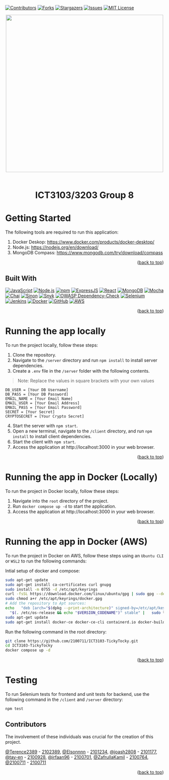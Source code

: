<a name="readme-top"></a>

[![Contributors][contributors-shield]][contributors-url]
[![Forks][forks-shield]][forks-url]
[![Stargazers][stars-shield]][stars-url]
[![Issues][issues-shield]][issues-url]
[![MIT License][license-shield]][license-url]


<!-- PROJECT LOGO -->
<div align="center">
<img src="https://github.com/2100711/ICT3103-TickyTocky/assets/94297073/9574393d-1730-4617-94f8-778555470713" width="500" height="500">
</div>
</br>

<h1 align="center"><strong>ICT3103/3203 Group 8</strong></h1>

<!-- GETTING STARTED -->
# Getting Started

The following tools are required to run this application:

1. Docker Deskop: https://www.docker.com/products/docker-desktop/
2. Node.js: https://nodejs.org/en/download/
3. MongoDB Compass: https://www.mongodb.com/try/download/compass

<p align="right">(<a href="#readme-top">back to top</a>)</p>

## Built With

[![JavaScript][JavaScript-logo]][JavaScript-url]
[![Node.js][Node-logo]][Node-url]
[![npm][npm-logo]][npm-url]
[![ExpressJS][Express.js]][Expressjs-url]
[![React][React]][React-url]
[![MongoDB][MongoDB]][MongoDB-url]
[![Mocha][Mocha]][Mocha-url]
[![Chai][Chai]][Chai-url]
[![Sinon][Sinon]][Sinon-url]
[![Snyk][Snyk]][Snyk-url]
[![OWASP Dependency-Check][OWASP Dependency-Check]][OWASP Dependency-Check-url]
[![Selenium][Selenium]][Selenium-url]
[![Jenkins][Jenkins]][Jenkins-url]
[![Docker][Docker]][Docker-url]
[![GitHub][GitHub]][GitHub-url]
[![AWS][AWS]][AWS-url]

<p align="right">(<a href="#readme-top">back to top</a>)</p>

# Running the app locally

To run the project locally, follow these steps:

1. Clone the repository.
2. Navigate to the `/server` directory and run `npm install` to install server dependencies.
3. Create a `.env` file in the `/server` folder with the following contents.

> Note: Replace the values in square brackets with your own values

```env
DB_USER = [Your DB Username]
DB_PASS = [Your DB Password]
EMAIL_NAME = [Your Email Name]
EMAIL_USER = [Your Email Address]
EMAIL_PASS = [Your Email Password]
SECRET = [Your Secret]
CRYPTOSECRET = [Your Crypto Secret]
```
4. Start the server with `npm start`.
5. Open a new terminal, navigate to the `/client` directory, and run `npm install` to install client dependencies.
6. Start the client with `npm start`.
7. Access the application at http://localhost:3000 in your web browser.

<p align="right">(<a href="#readme-top">back to top</a>)</p>

# Running the app in Docker (Locally)

To run the project in Docker locally, follow these steps:

1. Navigate into the `root` directory of the project.
2. Run `docker compose up -d` to start the application.
3. Access the application at http://localhost:3000 in your web browser.

<p align="right">(<a href="#readme-top">back to top</a>)</p>

# Running the app in Docker (AWS)

To run the project in Docker on AWS, follow these steps using an `Ubuntu CLI` or `WSL2` to run the following commands:



Intial setup of docker and compose:

```bash
sudo apt-get update
sudo apt-get install ca-certificates curl gnupg
sudo install -m 0755 -d /etc/apt/keyrings
curl -fsSL https://download.docker.com/linux/ubuntu/gpg | sudo gpg --dearmor -o /etc/apt/keyrings/docker.gpg
sudo chmod a+r /etc/apt/keyrings/docker.gpg
# Add the repository to Apt sources:
echo   "deb [arch="$(dpkg --print-architecture)" signed-by=/etc/apt/keyrings/docker.gpg] https://download.docker.com/linux/ubuntu \
  "$(. /etc/os-release && echo "$VERSION_CODENAME")" stable" |   sudo tee /etc/apt/sources.list.d/docker.list > /dev/null
sudo apt-get update
sudo apt-get install docker-ce docker-ce-cli containerd.io docker-buildx-plugin docker-compose-plugin
```

Run the following command in the root directory:

```bash
git clone https://github.com/2100711/ICT3103-TickyTocky.git
cd ICT3103-TickyTocky
docker compose up -d
```

<p align="right">(<a href="#readme-top">back to top</a>)</p>

# Testing

To run Selenium tests for frontend and unit tests for backend, use the following command in the `/client` and `/server` directory:

```bash
npm test
```

## Contributors

The involvement of these individuals was crucial for the creation of this project.

[@Terence2389](https://github.com/Terence2389) - [2102389](2102389@sit.singaporetech.edu.sg), [@Elsonnnn](https://github.com/Elsonnnn) - [2101234](2101234@sit.singaporetech.edu.sg), [@joash2808](https://github.com/joash2808) - [2101177](2101177@sit.singaporetech.edu.sg), [@tay-en](https://github.com/tay-en) - [2100928](2100928@sit.singaporetech.edu.sg), [@irfaan96](https://github.com/irfaan96) - [2100701](2100701@sit.singaporetech.edu.sg), [@ZafrullaKamil](https://github.com/ZafrullaKamil) - [2100764](2100764@sit.singaporetech.edu.sg), [@2100711](https://github.com/2100711) - [2100711](2100711@sit.singaporetech.edu.sg)



<p align="right">(<a href="#readme-top">back to top</a>)</p>


<!-- MARKDOWN LINKS & IMAGES -->
<!-- https://www.markdownguide.org/basic-syntax/#reference-style-links -->
[contributors-shield]: https://img.shields.io/github/contributors/2100711/ICT3103-TickyTocky.svg?style=for-the-badge
[contributors-url]: https://github.com/2100711/ICT3103-TickyTocky/graphs/contributors
[forks-shield]: https://img.shields.io/github/forks/2100711/ICT3103-TickyTocky.svg?style=for-the-badge
[forks-url]: https://github.com/2100711/ICT3103-TickyTocky/network/members
[stars-shield]: https://img.shields.io/github/stars/2100711/ICT3103-TickyTocky.svg?style=for-the-badge
[stars-url]: https://github.com/2100711/ICT3103-TickyTocky/stargazers
[issues-shield]: https://img.shields.io/github/issues/2100711/ICT3103-TickyTocky.svg?style=for-the-badge
[issues-url]: https://github.com/2100711/ICT3103-TickyTocky/issues
[license-shield]: https://img.shields.io/github/license/2100711/ICT3103-TickyTocky.svg?style=for-the-badge
[license-url]: https://github.com/2100711/ICT3103-TickyTocky/blob/master/LICENSE.md
[Node-logo]: https://img.shields.io/badge/node.js-6DA55F?style=for-the-badge&logo=node.js&logoColor=white
[Node-url]: https://nodejs.org/
[npm-logo]: https://img.shields.io/badge/NPM-%23CB3837.svg?style=for-the-badge&logo=npm&logoColor=white
[npm-url]: https://www.npmjs.com/
[JavaScript-logo]: https://img.shields.io/badge/javascript-%23323330.svg?style=for-the-badge&logo=javascript&logoColor=%23F7DF1E
[JavaScript-url]: https://developer.mozilla.org/en-US/docs/Web/JavaScript
[Express.js]: https://img.shields.io/badge/express.js-%23404d59.svg?style=for-the-badge&logo=express&logoColor=%2361DAFB
[ExpressJS-url]: https://expressjs.com/
[React]: https://img.shields.io/badge/react-%2320232a.svg?style=for-the-badge&logo=react&logoColor=%2361DAFB
[React-url]: https://react.dev/
[MongoDB]: https://img.shields.io/badge/MongoDB-%234ea94b.svg?style=for-the-badge&logo=mongodb&logoColor=white
[MongoDB-url]: https://www.mongodb.com/
[Mocha]: https://img.shields.io/badge/Mocha-8D6748?style=for-the-badge&logo=mocha&logoColor=white
[Mocha-url]: https://mochajs.org/
[Chai]: https://img.shields.io/badge/Chai-A30701?style=for-the-badge&logo=chai&logoColor=white
[Chai-url]: https://www.chaijs.com/
[Sinon]: https://img.shields.io/badge/Sinon-000000?style=for-the-badge&logo=sinon&logoColor=white
[Sinon-url]: https://sinonjs.org/
[Snyk]: https://img.shields.io/badge/Snyk-4C8BF5?style=for-the-badge&logo=snyk&logoColor=white
[Snyk-url]: https://snyk.io/
[OWASP Dependency-Check]: https://img.shields.io/badge/OWASP%20Dependency%20Check-5865F2?style=for-the-badge
[OWASP Dependency-Check-url]: https://plugins.jenkins.io/dependency-check-jenkins-plugin/
[Selenium]: https://img.shields.io/badge/Selenium-43B02A?style=for-the-badge&logo=selenium&logoColor=white
[Selenium-url]: https://www.selenium.dev/
[Jenkins]: https://img.shields.io/badge/Jenkins-D24939?style=for-the-badge&logo=jenkins&logoColor=white
[Jenkins-url]: https://www.jenkins.io/
[Docker]: https://img.shields.io/badge/Docker-2496ED?style=for-the-badge&logo=docker&logoColor=white
[Docker-url]: https://www.docker.com/
[GitHub]: https://img.shields.io/badge/GitHub-181717?style=for-the-badge&logo=github&logoColor=white
[GitHub-url]: https://github.com/
[AWS]: https://img.shields.io/badge/AWS-232F3E?style=for-the-badge&logo=amazon-aws&logoColor=white
[AWS-url]: https://aws.amazon.com/